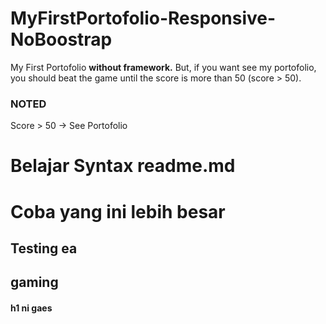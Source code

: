 # MyFirstPortofolio-Responsive-NoBoostrap
My First Portofolio **without framework.** But, if you want see my portofolio, you should beat the game until the score is more than 50 (score > 50).

### NOTED
Score > 50 -> See Portofolio

# Belajar Syntax readme.md

Coba yang ini lebih besar
=========================

Testing ea
-----------

<h2> gaming </h2>

<h4> h1 ni gaes </h4>

